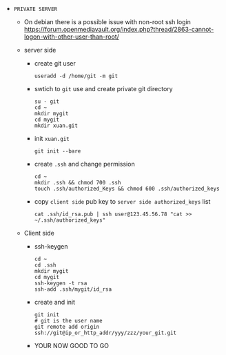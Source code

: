 * `PRIVATE SERVER`
    * On debian there is a possible issue with non-root ssh login
      https://forum.openmediavault.org/index.php?thread/2863-cannot-logon-with-other-user-than-root/
      
      
	* server side 
	  * create git user
	    ```
	    useradd -d /home/git -m git
	    ```
	  * swtich to `git` use and create private git directory
	    ```
	    su - git
	    cd ~
	    mkdir mygit
	    cd mygit
	    mkdir xuan.git
	    ```
	  * init `xuan.git`
	    ```
	    git init --bare
	    ```
	  * create `.ssh` and change permission
	    ```
	    cd ~
	    mkdir .ssh && chmod 700 .ssh
	    touch .ssh/authorized_Keys && chmod 600 .ssh/authorized_keys
	    ```
	  * copy `client side` pub key to `server side authorized_keys` list
	    ```
	    cat .ssh/id_rsa.pub | ssh user@123.45.56.78 "cat >> ~/.ssh/authorized_keys"
	    ```
	* Client side
	  * ssh-keygen
	    ```
	    cd ~
	    cd .ssh
	    mkdir mygit
	    cd mygit
	    ssh-keygen -t rsa
	    ssh-add .ssh/mygit/id_rsa
	    ```
	  * create and init
	    ```
	    git init
	    # git is the user name
	    git remote add origin ssh://git@ip_or_http_addr/yyy/zzz/your_git.git
	    ```
	  * YOUR NOW GOOD TO GO
